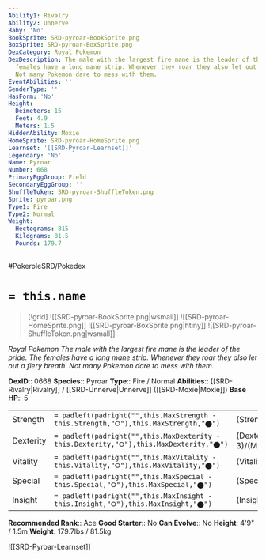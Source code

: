 ```yaml
---
Ability1: Rivalry
Ability2: Unnerve
Baby: 'No'
BookSprite: SRD-pyroar-BookSprite.png
BoxSprite: SRD-pyroar-BoxSprite.png
DexCategory: Royal Pokemon
DexDescription: The male with the largest fire mane is the leader of the pride. The
  females have a long mane strip. Whenever they roar they also let out a fiery breath.
  Not many Pokemon dare to mess with them.
EventAbilities: ''
GenderType: ''
HasForm: 'No'
Height:
  Deimeters: 15
  Feet: 4.9
  Meters: 1.5
HiddenAbility: Moxie
HomeSprite: SRD-pyroar-HomeSprite.png
Learnset: '[[SRD-Pyroar-Learnset]]'
Legendary: 'No'
Name: Pyroar
Number: 668
PrimaryEggGroup: Field
SecondaryEggGroup: ''
ShuffleToken: SRD-pyroar-ShuffleToken.png
Sprite: pyroar.png
Type1: Fire
Type2: Normal
Weight:
  Hectograms: 815
  Kilograms: 81.5
  Pounds: 179.7
---
```


#PokeroleSRD/Pokedex

# `= this.name`

> [!grid]
> ![[SRD-pyroar-BookSprite.png|wsmall]]
> ![[SRD-pyroar-HomeSprite.png]]
> ![[SRD-pyroar-BoxSprite.png|htiny]]
> ![[SRD-pyroar-ShuffleToken.png|wsmall]]


*Royal Pokemon*
*The male with the largest fire mane is the leader of the pride. The females have a long mane strip. Whenever they roar they also let out a fiery breath. Not many Pokemon dare to mess with them.*

**DexID**:: 0668
**Species**:: Pyroar
**Type**:: Fire / Normal
**Abilities**:: [[SRD-Rivalry|Rivalry]] / [[SRD-Unnerve|Unnerve]] ([[SRD-Moxie|Moxie]])
**Base HP**:: 5

|           |                                                                                        |                                          |
| --------- | -------------------------------------------------------------------------------------- | ---------------------------------------- |
| Strength  | `= padleft(padright("",this.MaxStrength - this.Strength,"⭘"),this.MaxStrength,"⬤")`    | (Strength::2)/(MaxStrength::4)   |
| Dexterity | `= padleft(padright("",this.MaxDexterity - this.Dexterity,"⭘"),this.MaxDexterity,"⬤")` | (Dexterity:: 3)/(MaxDexterity::6) |
| Vitality  | `= padleft(padright("",this.MaxVitality - this.Vitality,"⭘"),this.MaxVitality,"⬤")`    | (Vitality::2)/(MaxVitality::5)   |
| Special   | `= padleft(padright("",this.MaxSpecial - this.Special,"⭘"),this.MaxSpecial,"⬤")`       | (Special::3)/(MaxSpecial::6)     |
| Insight   | `= padleft(padright("",this.MaxInsight - this.Insight,"⭘"),this.MaxInsight,"⬤")`       | (Insight::2)/(MaxInsight::4)     |


**Recommended Rank**:: Ace
**Good Starter**:: No
**Can Evolve**:: No
**Height**: 4'9" / 1.5m
**Weight**: 179.7lbs / 81.5kg

![[SRD-Pyroar-Learnset]]